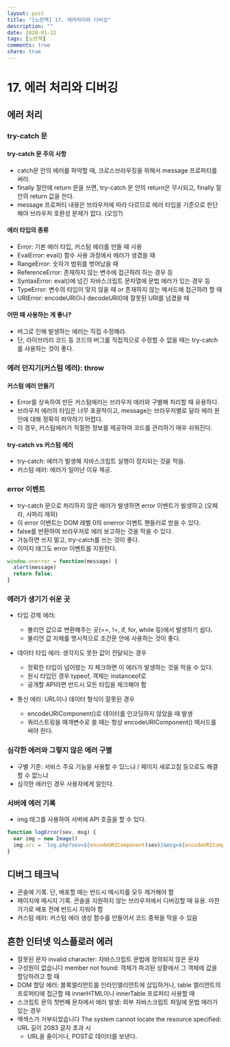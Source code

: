 ```yaml
---
layout: post
title: "[노란책] 17. 에러처리와 디버깅"
description: ""
date: 2020-01-22
tags: [노란책]
comments: true
share: true
---
```


# 17. 에러 처리와 디버깅

## 에러 처리

### try-catch 문

#### try-catch 문 주의 사항
- catch문 안의 에러를 파악할 때, 크로스브라우징을 위해서 message 프로퍼티를 써라.
- finally 절안에 return 문을 쓰면, try-catch 문 안의 return은 무시되고, finally 절 안의 return 값을 쓴다. 
- message 프로퍼티 내용은 브라우저에 따라 다르므로 에러 타입을 기준으로 판단해야 브라우저 호환성 문제가 없다. (오잉?)

#### 에러 타입의 종류
- Error: 기본 에러 타입, 커스텀 에러를 만들 때 사용
- EvalError: eval() 함수 사용 과정에서 에러가 생겼을 때
- RangeError: 숫자가 범위를 벗어났을 때
- ReferenceError: 존재하지 않는 변수에 접근하려 하는 경우 등
- SyntaxError: eval()에 넘긴 자바스크립트 문자열에 문법 에러가 있는 경우 등
- TypeError: 변수의 타입이 맞지 않을 때 or 존재하지 않는 메서드에 접근하려 할 때
- URIError: encodeURI()나 decodeURI()에 잘못된 URI를 넘겼을 때

#### 어떤 때 사용하는 게 좋나?

- 버그로 인해 발생하는 에러는 직접 수정해라.
- 단, 라이브러리 코드 등 코드의 버그를 직접적으로 수정할 수 없을 때는 try-catch를 사용하는 것이 좋다.

### 에러 던지기(커스텀 에러): throw

#### 커스텀 에러 만들기
- Error를 상속하여 만든 커스텀에러는 브라우저 에러와 구별해 처리할 때 유용하다.
- 브라우저 에러의 타입은 너무 포괄적이고, message는 브라우저별로 달라 에러 원인에 대해 정확히 파악하기 어렵다.
- 이 경우, 커스텀에러가 적절한 정보를 제공하여 코드를 관리하기 매우 쉬워진다.

#### try-catch vs 커스텀 에러

- try-catch: 에러가 발생해 자바스크립트 실행이 정지되는 것을 막음.
- 커스텀 에러: 에러가 일어난 이유 제공. 

### error 이벤트 

- try-catch 문으로 처리하지 않은 에러가 발생하면 error 이벤트가 발생하고 (오페라, 사파리 제외)
- 이 error 이벤트는 DOM 레벨 0의 onerror 이벤트 핸들러로 받을 수 있다.
- false를 반환하여 브라우저로 에러 보고하는 것을 막을 수 있다.
- 가능하면 쓰지 말고, try-catch를 쓰는 것이 좋다.
- 이미지 태그도 error 이벤트를 지원한다. 

```js
window.onerror = function(message) {
  alert(message)
  return false;
}
```

### 에러가 생기기 쉬운 곳 

- 타입 강제 에러: 
  - 불리언 값으로 변환해주는 곳(==, !=, if, for, while 등)에서 발생하기 쉽다.
  - 불리언 값 자체를 명시적으로 조건문 안에 사용하는 것이 좋다. 

- 데이터 타입 에러: 생각지도 못한 값이 전달되는 경우
  - 정확한 타입이 넘어왔는 지 체크하면 이 에러가 발생하는 것을 막을 수 있다. 
  - 원시 타입인 경우 typeof, 객체는 instanceof로
  - 공개할 API라면 반드시 모든 타입을 체크해야 함

- 통신 에러: URL이나 데이터 형식이 잘못된 경우
  - encodeURIComponent()로 데이터를 인코딩하지 않았을 때 발생
  - 쿼리스트링을 매개변수로 쓸 때는 항상 encodeURIComponent() 메서드를 써야 한다.
  
### 심각한 에러와 그렇지 않은 에러 구별

- 구별 기준: 서비스 주요 기능을 사용할 수 있느냐 / 페이지 새로고침 등으로도 해결할 수 없느냐
- 심각한 에러인 경우 사용자에게 알린다.

### 서버에 에러 기록

- img 태그를 사용하여 서버에 API 호출을 할 수 있다.

```js
function logError(sev, msg) {
  var img = new Image()
  img.src = `log.php?sev=${encodeURIComponent(sev)}&msg=${encodeURIComponent(msg)}`
}
```

## 디버그 테크닉

- 콘솔에 기록. 단, 배포할 때는 반드시 메시지를 모두 제거해야 함
- 페이지에 메시지 기록. 콘솔을 지원하지 않는 브라우저에서 디버깅할 때 유용. 마찬가기로 배포 전에 반드시 지워야 함
- 커스텀 에러: 커스텀 에러 생성 함수를 만들어서 코드 중복을 막을 수 있음

## 흔한 인터넷 익스플로러 에러

- 잘못된 문자 invalid character: 자바스크립트 문법에 정의되지 않은 문자
- 구성원이 없습니다 member not found: 객체가 파괴된 상황에서 그 객체에 값을 할당하려고 할 때
- DOM 할당 에러: 블록엘리먼트를 인라인엘리먼트에 삽입하거나, 
table 엘리먼트의 프로퍼티에 접근할 때 innerHTML이나 innerTable 프로퍼티 사용할 때
- 스크립트 문의 첫번째 문자에서 에러 발생: 외부 자바스크립트 파일에 문법 에러가 있는 경우
- 엑섹스가 거부되었습니다 The system cannot locate the resource specified: URL 길이 2083 글자 초과 시
  - URL을 줄이거나, POST로 데이터를 보낸다.
